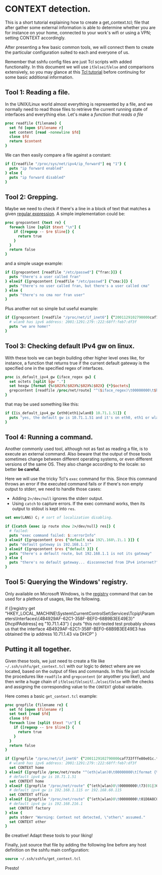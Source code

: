# CONTEXT detection.

This is a short tutorial explaining how to create a get_context.tcl; file that after gather some external information is able to determine whether you are for instance on your home, connected to your work's wifi or using a VPN; setting CONTEXT accordingly.

After presenting a few basic common tools, we will connect them to create the particular configuration suited to each and everyone of us.

Remember that sshfu config files are just Tcl scripts with added functionality. In this document we will use `if`/`elseif`/`else` and comparisons extensively, so you may glance at this [Tcl tutorial](https://www.tcl.tk/man/tcl8.5/tutorial/tcltutorial.html) before continuing for some basic additional information.

## Tool 1: Reading a file.

In the UNIX/Linux world almost everything is represented by a file, and we normally need to read those files to retrieve the current running state of interfaces and everything else. Let's make a _function that reads a file_

```tcl
proc readfile {filename} {
  set fd [open $filename r]
  set content [read -nonewline $fd]
  close $fd
  return $content
}
```

We can then easily compare a file against a constant:

```tcl
if {[readfile "/proc/sys/net/ipv4/ip_forward"] eq "1"} {
  puts "ip forward enabled"
} else {
  puts "ip forward disabled"
}
```

## Tool 2: Grepping.

Maybe we need to check if there's a line in a block of text that matches a given [regular expression](http://www.tcl.tk/man/tcl/TclCmd/re_syntax.htm). A simple implementation could be:

```tcl
proc grepcontent {text re} {
  foreach line [split $text "\n"] {
    if {[regexp -- $re $line]} {
      return true
    }
  }
  return false
}
```

and a simple usage example:

```tcl
if {[grepcontent [readfile "/etc/passwd"] {^fran:}]} {
  puts "there's a user called fran"
} elseif {[grepcontent [readfile "/etc/passwd"] {^cma:}]} {
  puts "there's no user called fran, but there's a user called cma"
} else {
  puts "there's no cma nor fran user"
}
```

Plus another not so simple but useful example:

```tcl
if {[grepcontent [readfile "/proc/net/if_inet6"] {^2001129102790000caf733fffe80e01c.*wlan0}]} {
  # wlan0 has ipv6 address: 2001:1291:279::222:68ff:feb7:df3f
  puts "we are home!"
}
```

## Tool 3: Checking default IPv4 gw on linux.

With these tools we can begin building other higher level ones like, for instance, a function that returns true if the current default gateway is the specified one in the specified regex of interfaces.

```tcl
proc is_default_ipv4_gw {iface_regex gw} {
  set octets [split $gw "."]
  set hexgw [format {%4$02X%3$02X%2$02X%1$02X} {*}$octets]
  grepcontent [readfile /proc/net/route] "^($iface_regex)\t00000000\t$hexgw"
}
```

that may be used something like this:

```tcl
if {[is_default_ipv4_gw {eth0|eth1|wlan0} 10.71.1.51]} {
  puts "yes, the default gw is 10.71.1.51 and it's on eth0, eth1 or wlan0"
}
```

## Tool 4: Running a command.

Another commonly used tool, although not as fast as reading a file, is to execute an external command. Also beware that the output of those tools sometimes change between different operating systems, or even different versions of the same OS. They also change according to the locale: so better **be careful**.

Here we will use the tricky Tcl's `exec` command for this. Since this command throws an error if the executed command fails or if there's non empty output to stderr, we need to handle those cases:
* Adding `2>/dev/null` ignores the stderr output.
* Using `catch` to capture errors. If the exec command works, then its output to stdout is kept into `res`.

```tcl
set env(LANG) C; # sort of localization disabling.

if {[catch {exec ip route show 2>/dev/null} res]} {
  # failed:
  puts "exec command failed: $::errorInfo"
} elseif {[grepcontent $res {^default via 192\.168\.1\.1 }]} {
  puts "default gateway is 192.168.1.1!"
} elseif {[grepcontent $res {^default }]} {
  puts "there's a default route, but 192.168.1.1 is not its gateway"
} else {
  puts "there's no default gateway... disconnected from IPv4 internet?"
}
```

## Tool 5: Querying the Windows' registry.

Only available on Microsoft Windows, is the [registry](https://www.tcl.tk/man/tcl8.0/TclCmd/registry.htm) command that can be used for a plethora of usages, like the following.

if {[registry get "HKEY_LOCAL_MACHINE\\System\\CurrentControlSet\\Services\\Tcpip\\Parameters\\Interfaces\\{4B4929AF-62C1-358F-BEF0-68B9B3EE49E3}" DhcpIPAddress] eq "10.71.1.43"} {
  puts "this not-tested test probably shows us that the interface 4B4929AF-62C1-358F-BEF0-68B9B3EE49E3 has obtained the ip address 10.71.1.43 via DHCP"
}

## Putting it all together.

Given these tools, we just need to create a file like `~/.ssh/sshfu/get_context.tcl` with our logic to detect where are we located, based on the output of files and commands. In this file just include the procedures like `readfile` and `grepcontent` (or anyother you like!), and then write a huge chain of `if`/`elseif`/`elseif`/.../`elseif`/`else` with the checks and assigning the corresponding value to the `CONTEXT` global variable.

Here comes a basic `get_context.tcl` example:

```tcl
proc grepfile {filename re} {
  set fd [open $filename r]
  set text [read $fd]
  close $fd
  foreach line [split $text "\n"] {
    if {[regexp -- $re $line]} {
      return true
    }
  }
  return false
}

if {[grepfile "/proc/net/if_inet6" {^2001129102790000caf733fffe80e01c.*wlan0}]} {
  # wlan0 has ipv6 address: 2001:1291:279::222:68ff:feb7:df3f
  set CONTEXT home
} elseif {[grepfile /proc/net/route "^(eth|wlan)0\t00000000\t[format {%4$02X%3$02X%2$02X%1$02X} 10 71 1 51]"]} {
  # default ipv4 gw is 10.71.1.51
  set CONTEXT home
} elseif {[grepfile "/proc/net/route" {^(eth|wlan)0\t00000000\t73(01|3C)A8C0}]} {
  # default ipv4 gw is 192.168.1.115 or 192.168.60.115
  set CONTEXT office
} elseif {[grepfile "/proc/net/route" {^(eth|wlan)0\t00000000\t01D8A8C0}]} {
  # default ipv4 gw is 192.168.216.1
  set CONTEXT factory
} else {
  puts stderr "Warning: Context not detected, \"other\" assumed."
  set CONTEXT other
}
```

Be creative! Adapt these tools to your liking!

Finally, just source that file by adding the following line before any host definition on the sshfu main configuration:

```tcl
source ~/.ssh/sshfu/get_context.tcl
```

Presto!
